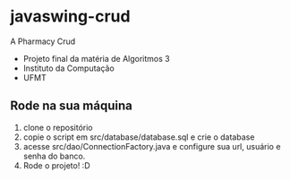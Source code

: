 # javaswing-crud
A Pharmacy Crud

* Projeto final da matéria de Algoritmos 3
* Instituto da Computação
* UFMT

## Rode na sua máquina
1. clone o repositório
1. copie o script em src/database/database.sql e crie o database
1. acesse src/dao/ConnectionFactory.java e configure sua url, usuário e senha do banco.
1. Rode o projeto! :D
